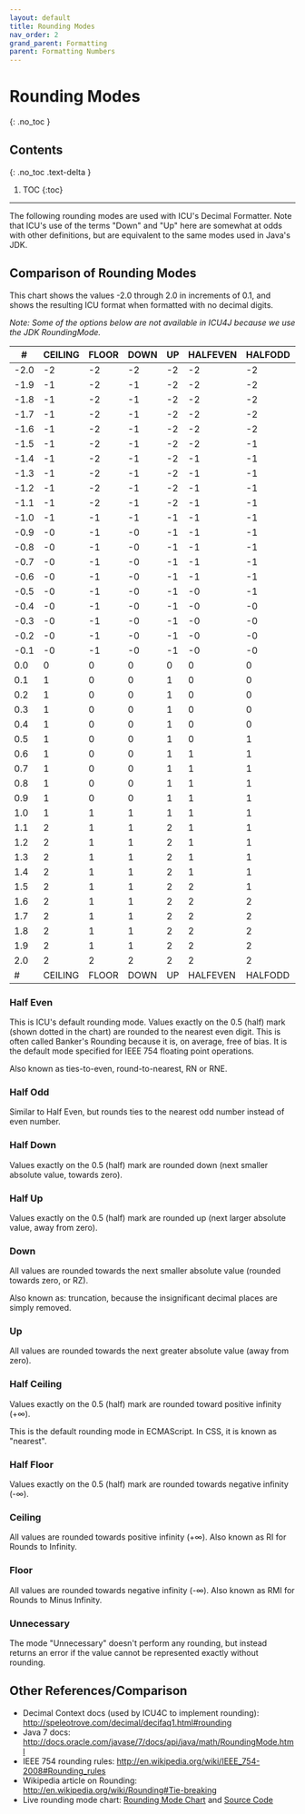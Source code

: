 ```yaml
---
layout: default
title: Rounding Modes
nav_order: 2
grand_parent: Formatting
parent: Formatting Numbers
---
```

<!--
© 2020 and later: Unicode, Inc. and others.
License & terms of use: http://www.unicode.org/copyright.html
-->

# Rounding Modes
{: .no_toc }

## Contents
{: .no_toc .text-delta }

1. TOC
{:toc}

---

The following rounding modes are used with ICU's Decimal Formatter. Note that
ICU's use of the terms "Down" and "Up" here are somewhat at odds with other
definitions, but are equivalent to the same modes used in Java's JDK.

## Comparison of Rounding Modes

This chart shows the values -2.0 through 2.0 in increments of 0.1, and shows the
resulting ICU format when formatted with no decimal digits.

*Note: Some of the options below are not available in ICU4J because we use the JDK RoundingMode.*

| #    | CEILING | FLOOR | DOWN | UP | HALFEVEN | HALFODD | HALFCEILING | HALFFLOOR | HALFDOWN | HALFUP | #    |
|------|---------|-------|------|----|----------|---------|-------------|-----------|----------|--------|------|
| -2.0 | -2      | -2    | -2   | -2 | -2       | -2      | -2          | -2        | -2       | -2     | -2.0 |
| -1.9 | -1      | -2    | -1   | -2 | -2       | -2      | -2          | -2        | -2       | -2     | -1.9 |
| -1.8 | -1      | -2    | -1   | -2 | -2       | -2      | -2          | -2        | -2       | -2     | -1.8 |
| -1.7 | -1      | -2    | -1   | -2 | -2       | -2      | -2          | -2        | -2       | -2     | -1.7 |
| -1.6 | -1      | -2    | -1   | -2 | -2       | -2      | -2          | -2        | -2       | -2     | -1.6 |
| -1.5 | -1      | -2    | -1   | -2 | -2       | -1      | -1          | -2        | -1       | -2     | -1.5 |
| -1.4 | -1      | -2    | -1   | -2 | -1       | -1      | -1          | -1        | -1       | -1     | -1.4 |
| -1.3 | -1      | -2    | -1   | -2 | -1       | -1      | -1          | -1        | -1       | -1     | -1.3 |
| -1.2 | -1      | -2    | -1   | -2 | -1       | -1      | -1          | -1        | -1       | -1     | -1.2 |
| -1.1 | -1      | -2    | -1   | -2 | -1       | -1      | -1          | -1        | -1       | -1     | -1.1 |
| -1.0 | -1      | -1    | -1   | -1 | -1       | -1      | -1          | -1        | -1       | -1     | -1.0 |
| -0.9 | -0      | -1    | -0   | -1 | -1       | -1      | -1          | -1        | -1       | -1     | -0.9 |
| -0.8 | -0      | -1    | -0   | -1 | -1       | -1      | -1          | -1        | -1       | -1     | -0.8 |
| -0.7 | -0      | -1    | -0   | -1 | -1       | -1      | -1          | -1        | -1       | -1     | -0.7 |
| -0.6 | -0      | -1    | -0   | -1 | -1       | -1      | -1          | -1        | -1       | -1     | -0.6 |
| -0.5 | -0      | -1    | -0   | -1 | -0       | -1      | -0          | -1        | -0       | -1     | -0.5 |
| -0.4 | -0      | -1    | -0   | -1 | -0       | -0      | -0          | -0        | -0       | -0     | -0.4 |
| -0.3 | -0      | -1    | -0   | -1 | -0       | -0      | -0          | -0        | -0       | -0     | -0.3 |
| -0.2 | -0      | -1    | -0   | -1 | -0       | -0      | -0          | -0        | -0       | -0     | -0.2 |
| -0.1 | -0      | -1    | -0   | -1 | -0       | -0      | -0          | -0        | -0       | -0     | -0.1 |
| 0.0  | 0       | 0     | 0    | 0  | 0        | 0       | 0           | 0         | 0        | 0      | 0.0  |
| 0.1  | 1       | 0     | 0    | 1  | 0        | 0       | 0           | 0         | 0        | 0      | 0.1  |
| 0.2  | 1       | 0     | 0    | 1  | 0        | 0       | 0           | 0         | 0        | 0      | 0.2  |
| 0.3  | 1       | 0     | 0    | 1  | 0        | 0       | 0           | 0         | 0        | 0      | 0.3  |
| 0.4  | 1       | 0     | 0    | 1  | 0        | 0       | 0           | 0         | 0        | 0      | 0.4  |
| 0.5  | 1       | 0     | 0    | 1  | 0        | 1       | 1           | 0         | 0        | 1      | 0.5  |
| 0.6  | 1       | 0     | 0    | 1  | 1        | 1       | 1           | 1         | 1        | 1      | 0.6  |
| 0.7  | 1       | 0     | 0    | 1  | 1        | 1       | 1           | 1         | 1        | 1      | 0.7  |
| 0.8  | 1       | 0     | 0    | 1  | 1        | 1       | 1           | 1         | 1        | 1      | 0.8  |
| 0.9  | 1       | 0     | 0    | 1  | 1        | 1       | 1           | 1         | 1        | 1      | 0.9  |
| 1.0  | 1       | 1     | 1    | 1  | 1        | 1       | 1           | 1         | 1        | 1      | 1.0  |
| 1.1  | 2       | 1     | 1    | 2  | 1        | 1       | 1           | 1         | 1        | 1      | 1.1  |
| 1.2  | 2       | 1     | 1    | 2  | 1        | 1       | 1           | 1         | 1        | 1      | 1.2  |
| 1.3  | 2       | 1     | 1    | 2  | 1        | 1       | 1           | 1         | 1        | 1      | 1.3  |
| 1.4  | 2       | 1     | 1    | 2  | 1        | 1       | 1           | 1         | 1        | 1      | 1.4  |
| 1.5  | 2       | 1     | 1    | 2  | 2        | 1       | 2           | 1         | 1        | 2      | 1.5  |
| 1.6  | 2       | 1     | 1    | 2  | 2        | 2       | 2           | 2         | 2        | 2      | 1.6  |
| 1.7  | 2       | 1     | 1    | 2  | 2        | 2       | 2           | 2         | 2        | 2      | 1.7  |
| 1.8  | 2       | 1     | 1    | 2  | 2        | 2       | 2           | 2         | 2        | 2      | 1.8  |
| 1.9  | 2       | 1     | 1    | 2  | 2        | 2       | 2           | 2         | 2        | 2      | 1.9  |
| 2.0  | 2       | 2     | 2    | 2  | 2        | 2       | 2           | 2         | 2        | 2      | 2.0  |
| #    | CEILING | FLOOR | DOWN | UP | HALFEVEN | HALFODD | HALFCEILING | HALFFLOOR | HALFDOWN | HALFUP | #    |

### Half Even

This is ICU's default rounding mode. Values exactly on the 0.5 (half) mark
(shown dotted in the chart) are rounded to the nearest even digit. This is often
called Banker's Rounding because it is, on average, free of bias. It is the
default mode specified for IEEE 754 floating point operations.

Also known as ties-to-even, round-to-nearest, RN or RNE.

### Half Odd

Similar to Half Even, but rounds ties to the nearest odd number instead of even number.

### Half Down

Values exactly on the 0.5 (half) mark are rounded down (next smaller absolute
value, towards zero).

### Half Up

Values exactly on the 0.5 (half) mark are rounded up (next larger absolute
value, away from zero).

### Down

All values are rounded towards the next smaller absolute value (rounded towards
zero, or RZ).

Also known as: truncation, because the insignificant decimal places are simply
removed.

### Up

All values are rounded towards the next greater absolute value (away from zero).

### Half Ceiling

Values exactly on the 0.5 (half) mark are rounded toward positive infinity (+∞).

This is the default rounding mode in ECMAScript. In CSS, it is known as "nearest".

### Half Floor

Values exactly on the 0.5 (half) mark are rounded towards negative infinity (-∞).

### Ceiling

All values are rounded towards positive infinity (+∞). Also known as RI for
Rounds to Infinity.

### Floor

All values are rounded towards negative infinity (-∞). Also known as RMI for
Rounds to Minus Infinity.

### Unnecessary

The mode "Unnecessary" doesn't perform any rounding, but instead returns an
error if the value cannot be represented exactly without rounding.

## **Other References/Comparison**

*   Decimal Context docs (used by ICU4C to implement rounding):
    <http://speleotrove.com/decimal/decifaq1.html#rounding>
*   Java 7 docs:
    <http://docs.oracle.com/javase/7/docs/api/java/math/RoundingMode.html>
*   IEEE 754 rounding rules:
    <http://en.wikipedia.org/wiki/IEEE_754-2008#Rounding_rules>
*   Wikipedia article on Rounding:
    <http://en.wikipedia.org/wiki/Rounding#Tie-breaking>
*   Live rounding mode chart: [Rounding Mode
    Chart](https://htmlpreview.github.io/?https://github.com/unicode-org/icu-demos/blob/main/roundmode/round.html)
    and [Source
    Code](https://github.com/unicode-org/icu-demos/tree/main/roundmode)
